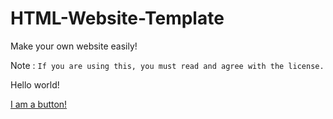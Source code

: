 # HTML-Website-Template
Make your own website easily!

Note : `If you are using this, you must read and agree with the license.`

Hello world! 

[I am a button!](https://www.google.com/)
